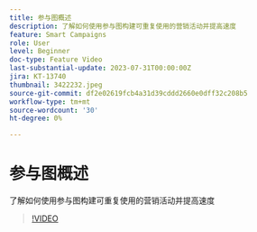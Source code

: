 ```yaml
---
title: 参与图概述
description: 了解如何使用参与图构建可重复使用的营销活动并提高速度
feature: Smart Campaigns
role: User
level: Beginner
doc-type: Feature Video
last-substantial-update: 2023-07-31T00:00:00Z
jira: KT-13740
thumbnail: 3422232.jpeg
source-git-commit: df2e02619fcb4a31d39cddd2660e0dff32c208b5
workflow-type: tm+mt
source-wordcount: '30'
ht-degree: 0%

---
```



# 参与图概述

了解如何使用参与图构建可重复使用的营销活动并提高速度

>[!VIDEO](https://video.tv.adobe.com/v/3422232/?learn=on)
